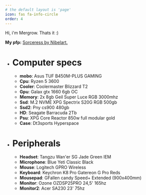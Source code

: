 ```yaml
---
# the default layout is 'page'
icon: fas fa-info-circle
order: 4
---
```



Hi, i'm Mergrow. Thats it :)

**My pfp:** [Sorceress by Nibelart.](https://nibelart.artstation.com/projects/lVYJvG)


- # **Computer specs**

    - **mobo**: Asus TUF B450M-PLUS GAMING
    - **Cpu**: Ryzen 5 3600
    - **Cooler**: Coolermaster Blizzard T2
    - **Gpu**: Galax gtx 1660 6gb OC
    - **Memory**: 2x 8gb Geil Super Luce RGB 3000mhz
    - **Ssd**: M.2 NVME XPG Spectrix S20G RGB 500gb
    - **Ssd2**: Pny cs900 480gb
    - **HD**: Seagate Barracuda 2Tb
    - **Psu**: XPG Core Reactor 850w full modular gold
    - **Case**: Dt3sports Hyperspace


- # **Peripherals**

    - **Headset**: Tangzu Wan'er SG Jade Green IEM
    - **Microphone**: Blue Yeti Classic Black
    - **Mouse**: Logitech GPRO Wireless
    - **Keyboard**: Keychron K8 Pro Gatereon G Pro Reds
    - **Mousepad**: GFallen candy Speed+ Extended (900x400mm)
    - **Monitor**: Ozone OZDSP25PRO 24,5' 165hz
    - **Monitor2**: Acer SA230 23' 75hz